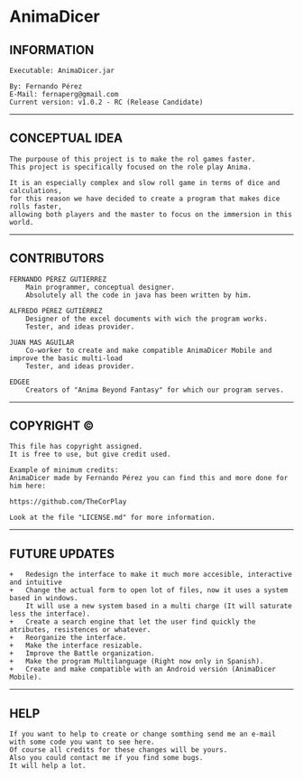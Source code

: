 # AnimaDicer
 
## INFORMATION

 	Executable: AnimaDicer.jar
  
 	By: Fernando Pérez
 	E-Mail: fernaperg@gmail.com
 	Current version: v1.0.2 - RC (Release Candidate)
***
## CONCEPTUAL IDEA
	
	The purpouse of this project is to make the rol games faster.
	This project is specifically focused on the role play Anima.
	
	It is an especially complex and slow roll game in terms of dice and calculations,
	for this reason we have decided to create a program that makes dice rolls faster,
	allowing both players and the master to focus on the immersion in this world.
***
	
## CONTRIBUTORS
  
	FERNANDO PÉREZ GUTIÉRREZ
		Main programmer, conceptual designer.
    	Absolutely all the code in java has been written by him.
	
	ALFREDO PÉREZ GUTIÉRREZ
    	Designer of the excel documents with wich the program works.
    	Tester, and ideas provider.
	
	JUAN MAS AGUILAR
    	Co-worker to create and make compatible AnimaDicer Mobile and
	improve the basic multi-load
    	Tester, and ideas provider.
	
	EDGEE
		Creators of "Anima Beyond Fantasy" for which our program serves.
***
 	
## COPYRIGHT ©
 
 	This file has copyright assigned.
 	It is free to use, but give credit used.
	
 	Example of minimum credits:
 	AnimaDicer made by Fernando Pérez you can find this and more done for him here:
 
 	https://github.com/TheCorPlay
	
	Look at the file "LICENSE.md" for more information.
***
 	
## FUTURE UPDATES
 	
 	+	Redesign the interface to make it much more accesible, interactive and intuitive
   	+	Change the actual form to open lot of files, now it uses a system based in windows.
      	It will use a new system based in a multi charge (It will saturate less the interface).
   	+	Create a search engine that let the user find quickly the atributes, resistences or whatever.
   	+	Reorganize the interface.
   	+	Make the interface resizable.
   	+	Improve the Battle organization.
	+	Make the program Multilanguage (Right now only in Spanish).
   	+	Create and make compatible with an Android versión (AnimaDicer Mobile).
   
***
  
## HELP
  
	If you want to help to create or change somthing send me an e-mail with some code you want to see here.
	Of course all credits for these changes will be yours.
	Also you could contact me if you find some bugs.
	It will help a lot.
